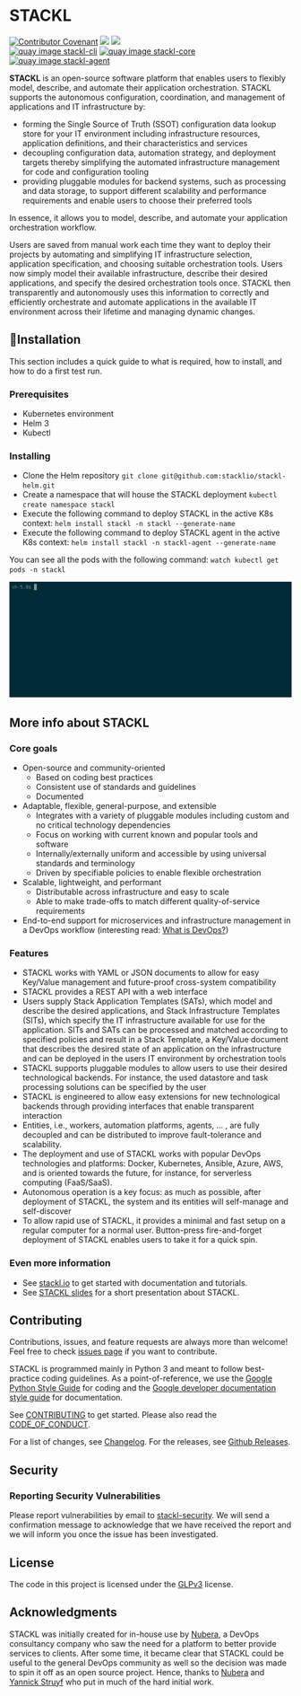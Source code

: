 # STACKL

[![Contributor Covenant](https://img.shields.io/badge/Contributor%20Covenant-v2.0%20adopted-ff69b4.svg)](code-of-conduct.md)
![](https://github.com/stacklio/stackl/workflows/Upload%20Python%20Package/badge.svg) [![](https://img.shields.io/pypi/v/stackl-cli.svg?label=PyPI%20stackl-cli)](https://pypi.python.org/pypi/stackl-cli/)  
[![quay image stackl-cli](https://quay.io/repository/stackl/stackl-cli/status "quay image stackl-cli")](https://quay.io/repository/stackl/stackl-cli)
[![quay image stackl-core](https://quay.io/repository/stackl/stackl-core/status "quay image stackl-core")](https://quay.io/repository/stackl/stackl-core)
[![quay image stackl-agent](https://quay.io/repository/stackl/stackl-agent/status "quay image stackl-agent")](https://quay.io/repository/stackl/stackl-agent)


**STACKL** is an open-source software platform that enables users to flexibly model, describe, and automate their application orchestration.
STACKL supports the autonomous configuration, coordination, and management of applications and IT infrastructure by:

* forming the Single Source of Truth (SSOT) configuration data lookup store for your IT environment including infrastructure resources, application definitions, and their characteristics and services
* decoupling configuration data, automation strategy, and deployment targets thereby simplifying the automated infrastructure management for code and configuration tooling
* providing pluggable modules for backend systems, such as processing and data storage, to support different scalability and performance requirements and enable users to choose their preferred tools

In essence, it allows you to model, describe, and automate your application orchestration workflow.

Users are saved from  manual work each time they want to deploy their projects by automating and simplifying IT infrastructure selection, application specification, and choosing suitable orchestration tools. Users now simply model their available infrastructure, describe their desired applications, and specify the desired orchestration tools once. STACKL then transparently and autonomously uses this information to correctly and efficiently orchestrate and automate applications in the available IT environment across their lifetime and managing dynamic changes.

## :rocket:Installation

This section includes a quick guide to what is required, how to install, and how to do a first test run.

### Prerequisites

* Kubernetes environment
* Helm 3
* Kubectl

### Installing

* Clone the Helm repository `git clone git@github.com:stacklio/stackl-helm.git`
* Create a namespace that will house the STACKL deployment `kubectl create namespace stackl`
* Execute the following command to deploy STACKL in the active K8s context: `helm install stackl -n stackl --generate-name`
* Execute the following command to deploy STACKL agent in the active K8s context: `helm install stackl -n stackl-agent --generate-name`

You can see all the pods with the following command: `watch kubectl get pods -n stackl`

![helm install](docs/static/media/helm-install.gif)

## More info about STACKL

### Core goals

* Open-source and community-oriented
  * Based on coding best practices
  * Consistent use of standards and guidelines
  * Documented
* Adaptable, flexible, general-purpose, and extensible
  * Integrates with a variety of pluggable modules including custom and no critical technology dependencies
  * Focus on working with current known and popular tools and software
  * Internally/externally uniform and accessible by using universal standards and terminology
  * Driven by specifiable policies to enable flexible orchestration
* Scalable, lightweight, and performant
  * Distributable across infrastructure and easy to scale
  * Able to make trade-offs to match different quality-of-service requirements
* End-to-end support for microservices and infrastructure management in a DevOps workflow (interesting read: [What is DevOps?](https://www.atlassian.com/devops))

### Features

* STACKL works with YAML or JSON documents to allow  for easy Key/Value management and future-proof cross-system compatibility
* STACKL provides a REST API with a web interface
* Users supply Stack Application Templates (SATs), which model and describe the desired applications, and Stack Infrastructure Templates (SITs), which specify the IT infrastructure available for use for the application. SITs and SATs can be processed and matched according to specified policies and result in a Stack Template, a Key/Value document that describes the desired state of an application on the infrastructure and can be deployed in the users IT environment by orchestration tools
* STACKL supports pluggable modules to allow users to use their desired technological backends. For instance, the used datastore and task processing solutions can be specified by the user
* STACKL is engineered to allow easy extensions for new technological backends through providing interfaces that enable transparent interaction
* Entities, i.e., workers, automation platforms, agents, … ,  are fully decoupled and can be distributed to improve fault-tolerance and scalability.
* The deployment and use of STACKL works with popular DevOps technologies and platforms: Docker, Kubernetes, Ansible, Azure, AWS, and is oriented towards the future, for instance, for serverless computing (FaaS/SaaS).
* Autonomous operation is a key focus: as much as possible, after deployment of STACKL, the system and its entities will self-manage and self-discover
* To allow rapid use of STACKL, it provides a minimal and fast setup on a regular computer for a normal user. Button-press fire-and-forget deployment of STACKL enables users to take it for a quick spin.

### Even more information

* See [stackl.io](https://www.stackl.io) to get started with documentation and tutorials.
* See [STACKL slides](https://drive.google.com/open?id=10ZmqGU3pOc6EJyZpED4fMgav5pD01RztLkfSn3Jl9EA) for a short presentation about STACKL.

## Contributing

Contributions, issues, and feature requests are always more than welcome! Feel free to check [issues page](https://github.com/stacklio/stackl/issues) if you want to contribute.

STACKL is programmed mainly in Python 3 and meant to follow best-practice coding guidelines.
As a point-of-reference, we use the [Google Python Style Guide](https://google.github.io/styleguide/pyguide.html) for coding and the [Google developer documentation style guide](https://developers.google.com/style) for documentation.

See [CONTRIBUTING](CONTRIBUTING.md) to get started.
Please also read the [CODE_OF_CONDUCT](CODE_OF_CONDUCT.md).

For a list of changes, see [Changelog](CHANGELOG.md).
For the releases, see [Github Releases](https://github.com/stacklio/stackl/releases).

## Security

### Reporting Security Vulnerabilities

Please report vulnerabilities by email to [stackl-security](mailto:stackl-security@stackl.io).
We will send a confirmation message to acknowledge that we have received the report and we will inform you once the issue has been investigated.

## License

The code in this project is licensed under the [GLPv3](LICENSE) license.

## Acknowledgments

STACKL was initially created for in-house use by [Nubera](https://www.nubera.eu/), a DevOps consultancy company who saw the need for a platform to better provide services to clients. After some time, it became clear that STACKL could be useful to the general DevOps community as well so the decision was made to spin it off as an open source project.
Hence, thanks to [Nubera](https://www.nubera.eu/)  and [Yannick Struyf](https://github.com/yannickstruyf3) who put in much of the hard initial work.
